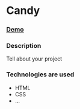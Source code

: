 # Candy

### [Demo](https://maximkacmm.github.io/Candy/src/index.html)

### Description

Tell about your project

### Technologies are used

- HTML
- CSS
- ...
